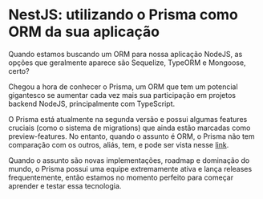 

# NestJS: utilizando o Prisma como ORM da sua aplicação

Quando estamos buscando um ORM para nossa aplicação NodeJS, as opções que geralmente aparece são Sequelize, TypeORM e Mongoose, certo?

Chegou a hora de conhecer o Prisma, um ORM que tem um potencial gigantesco se aumentar cada vez mais sua participação em projetos backend NodeJS, principalmente com TypeScript.

O Prisma está atualmente na segunda versão e possui algumas features cruciais (como o sistema de migrations) que ainda estão marcadas como preview-features. No entanto, quando o assunto é ORM, o Prisma não tem comparação com os outros, aliás, tem, e pode ser vista nesse [link](https://www.prisma.io/docs/concepts/more/comparisons).

Quando o assunto são novas implementações, roadmap e dominação do mundo, o Prisma possui uma equipe extremamente ativa e lança releases frequentemente, então estamos no momento perfeito para começar aprender e testar essa tecnologia.
